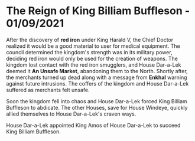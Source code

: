 # The Reign of King Billiam Buffleson - 01/09/2021

After the discovery of **red iron** under King Harald V, the Chief Doctor realized it would be a good material to user for medical equipment. The council determined the kingdom's strength was in its military power, deciding red iron would only be used for the creation of weapons. The kingdom lost contact with the red iron smugglers, and House Dar-a-Lek deemed it **An Unsafe Market**, abandoning them to the North. Shortly after, the merchants turned up dead along with a message from **Enkhal** warning against future intrusions. The coffers of the kingdom and House Dar-a-Lek suffered as merchants felt unsafe.

Soon the kingdom fell into chaos and House Dar-a-Lek forced King Billiam Buffleson to abdicate. The other Houses, save for House Windeye, quickly allied themselves to House Dar-a-Lek's craven ways.

House Dar-a-Lek appointed King Amos of House Dar-a-Lek to succeed King Billiam Buffleson.
